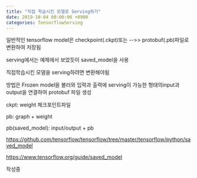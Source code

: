 ```yaml
---
title: "직접 학습시킨 모델로 Serving하기"
date: 2019-10-04 00:00:00 +0900
categories: TensorflowServing
---
```


일반적인 tensorflow model은 checkpoint(.ckpt)또는 -->> protobuf(.pb)파일로 변환하여 저장됨

serving에서는 예제에서 보았듯이 saved_model을 사용

직접학습시킨 모델을 serving하려면 변환해야됨

방법은 Frozen model을 불러와 입력과 출력에 serving이 가능한 형태의input과output을 연결하여 protobuf 파일 생성

ckpt: weight 체크포인트파일

pb: graph + weight

pb(saved_model): input/output + pb

<https://github.com/tensorflow/tensorflow/tree/master/tensorflow/python/saved_model> 

<https://www.tensorflow.org/guide/saved_model> 

작성중